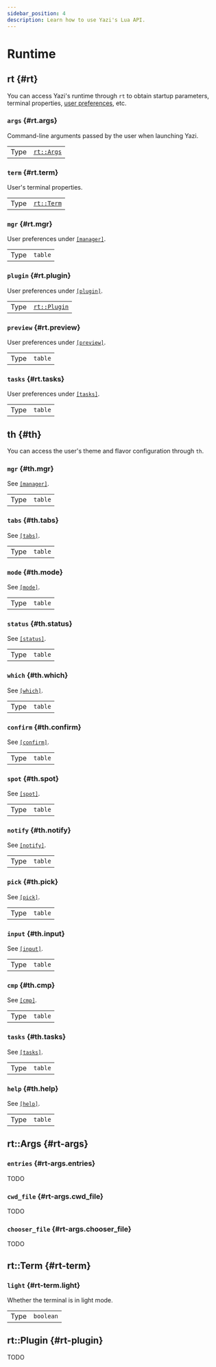 ```yaml
---
sidebar_position: 4
description: Learn how to use Yazi's Lua API.
---
```


# Runtime

## rt {#rt}

You can access Yazi's runtime through `rt` to obtain startup parameters, terminal properties, [user preferences](/docs/configuration/yazi), etc.

### `args` {#rt.args}

Command-line arguments passed by the user when launching Yazi.

|      |                        |
| ---- | ---------------------- |
| Type | [`rt::Args`](#rt-args) |

### `term` {#rt.term}

User's terminal properties.

|      |                        |
| ---- | ---------------------- |
| Type | [`rt::Term`](#rt-term) |

### `mgr` {#rt.mgr}

User preferences under [`[manager]`](/docs/configuration/yazi#manager).

|      |         |
| ---- | ------- |
| Type | `table` |

### `plugin` {#rt.plugin}

User preferences under [`[plugin]`](/docs/configuration/yazi#plugin).

|      |                            |
| ---- | -------------------------- |
| Type | [`rt::Plugin`](#rt-plugin) |

### `preview` {#rt.preview}

User preferences under [`[preview]`](/docs/configuration/yazi#preview).

|      |         |
| ---- | ------- |
| Type | `table` |

### `tasks` {#rt.tasks}

User preferences under [`[tasks]`](/docs/configuration/yazi#tasks).

|      |         |
| ---- | ------- |
| Type | `table` |

## th {#th}

You can access the user's theme and flavor configuration through `th`.

### `mgr` {#th.mgr}

See [`[manager]`](/docs/configuration/theme#manager).

|      |         |
| ---- | ------- |
| Type | `table` |

### `tabs` {#th.tabs}

See [`[tabs]`](/docs/configuration/theme#tabs).

|      |         |
| ---- | ------- |
| Type | `table` |

### `mode` {#th.mode}

See [`[mode]`](/docs/configuration/theme#mode).

|      |         |
| ---- | ------- |
| Type | `table` |

### `status` {#th.status}

See [`[status]`](/docs/configuration/theme#status).

|      |         |
| ---- | ------- |
| Type | `table` |

### `which` {#th.which}

See [`[which]`](/docs/configuration/theme#which).

|      |         |
| ---- | ------- |
| Type | `table` |

### `confirm` {#th.confirm}

See [`[confirm]`](/docs/configuration/theme#confirm).

|      |         |
| ---- | ------- |
| Type | `table` |

### `spot` {#th.spot}

See [`[spot]`](/docs/configuration/theme#spot).

|      |         |
| ---- | ------- |
| Type | `table` |

### `notify` {#th.notify}

See [`[notify]`](/docs/configuration/theme#notify).

|      |         |
| ---- | ------- |
| Type | `table` |

### `pick` {#th.pick}

See [`[pick]`](/docs/configuration/theme#pick).

|      |         |
| ---- | ------- |
| Type | `table` |

### `input` {#th.input}

See [`[input]`](/docs/configuration/theme#input).

|      |         |
| ---- | ------- |
| Type | `table` |

### `cmp` {#th.cmp}

See [`[cmp]`](/docs/configuration/theme#cmp).

|      |         |
| ---- | ------- |
| Type | `table` |

### `tasks` {#th.tasks}

See [`[tasks]`](/docs/configuration/theme#tasks).

|      |         |
| ---- | ------- |
| Type | `table` |

### `help` {#th.help}

See [`[help]`](/docs/configuration/theme#help).

|      |         |
| ---- | ------- |
| Type | `table` |

## rt::Args {#rt-args}

### `entries` {#rt-args.entries}

TODO

### `cwd_file` {#rt-args.cwd_file}

TODO

### `chooser_file` {#rt-args.chooser_file}

TODO

## rt::Term {#rt-term}

### `light` {#rt-term.light}

Whether the terminal is in light mode.

|      |           |
| ---- | --------- |
| Type | `boolean` |

## rt::Plugin {#rt-plugin}

TODO
